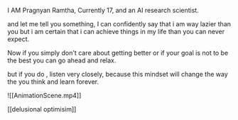  

I AM Pragnyan Ramtha, Currently 17, and an AI research scientist. 

and let me tell you something, I can confidently say that i am way lazier than you but i am certain that i can achieve things in my life than you can never expect.   

Now if you simply don't care about getting better or if your goal is not to be the best you can go ahead and relax.

but if you do , listen very closely, because this mindset will change the way the you think and learn forever. 

![[AnimationScene.mp4]]  


[[delusional optimisim]]
